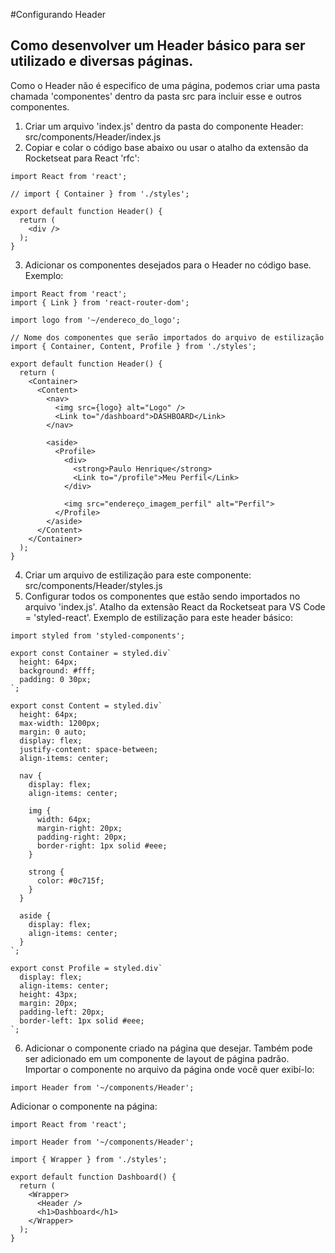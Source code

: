 #Configurando Header
## Como desenvolver um Header básico para ser utilizado e diversas páginas. 
Como o Header não é especifico de uma página, podemos criar uma pasta chamada 'componentes' dentro da pasta src para incluir esse e outros componentes. 
1. Criar um arquivo 'index.js' dentro da pasta do componente Header:
src/components/Header/index.js
2. Copiar e colar o código base abaixo ou usar o atalho da extensão da Rocketseat para React 'rfc':
```
import React from 'react';

// import { Container } from './styles';

export default function Header() {
  return (
    <div />
  );
}
```
3. Adicionar os componentes desejados para o Header no código base. Exemplo: 
```
import React from 'react';
import { Link } from 'react-router-dom';

import logo from '~/endereco_do_logo';

// Nome dos componentes que serão importados do arquivo de estilização
import { Container, Content, Profile } from './styles';

export default function Header() {
  return (
    <Container>
      <Content>
        <nav>
          <img src={logo} alt="Logo" />
          <Link to="/dashboard">DASHBOARD</Link>
        </nav>

        <aside>
          <Profile>
            <div>
              <strong>Paulo Henrique</strong>
              <Link to="/profile">Meu Perfil</Link>
            </div>

            <img src="endereço_imagem_perfil" alt="Perfil">
          </Profile>
        </aside>
      </Content>
    </Container>
  );
}
```
4. Criar um arquivo de estilização para este componente:
src/components/Header/styles.js
5. Configurar todos os componentes que estão sendo importados no arquivo 'index.js'. Atalho da extensão React da Rocketseat para VS Code = 'styled-react'. Exemplo de estilização para este header básico:
```
import styled from 'styled-components';

export const Container = styled.div`
  height: 64px;
  background: #fff;
  padding: 0 30px;
`;

export const Content = styled.div`
  height: 64px;
  max-width: 1200px;
  margin: 0 auto;
  display: flex;
  justify-content: space-between;
  align-items: center;

  nav {
    display: flex;
    align-items: center;

    img {
      width: 64px;
      margin-right: 20px;
      padding-right: 20px;
      border-right: 1px solid #eee;
    }

    strong {
      color: #0c715f;
    }
  }

  aside {
    display: flex;
    align-items: center;
  }
`;

export const Profile = styled.div`
  display: flex;
  align-items: center;
  height: 43px;
  margin: 20px;
  padding-left: 20px;
  border-left: 1px solid #eee;
`;
``` 
6. Adicionar o componente criado na página que desejar. Também pode ser adicionado em um componente de layout de página padrão. 
Importar o componente no arquivo da página onde você quer exibí-lo:
```
import Header from '~/components/Header'; 
``` 
Adicionar o componente na página:
```
import React from 'react';

import Header from '~/components/Header';

import { Wrapper } from './styles';

export default function Dashboard() {
  return (
    <Wrapper>
      <Header />
      <h1>Dashboard</h1>
    </Wrapper>
  );
}
```